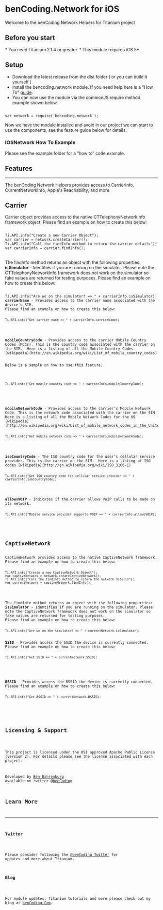 <h1>benCoding.Network for iOS</h1>

Welcome to the benCoding Network Helpers for Titanium project

<h2>Before you start</h2>
* You need Titanium 2.1.4 or greater.
* This module requires iOS 5+.

<h2>Setup </h2>

* Download the latest release from the dist folder ( or you can build it yourself )
* Install the bencoding.network module. If you need help here is a "How To" [guide](https://wiki.appcelerator.org/display/guides/Configuring+Apps+to+Use+Modules). 
* You can now use the module via the commonJS require method, example shown below.

<pre><code>
var network = require('bencoding.network');
</code></pre>

Now we have the module installed and avoid in our project we can start to use the components, see the feature guide below for details.

### IOSNetwork How To Example

Please see the example folder for a "how to" code example.

<h2>Features</h2>
<hr />

The benCoding Network Helpers provides access to CarrierInfo, CurrentNetworkInfo, 
Apple's Reachability, and more.

<h2>Carrier</h2>
Carrier object provides access to the native CTTelephonyNetworkInfo framework object. Please find an example on how to create this below:
<pre><code>
Ti.API.info("Create a new Carrier Object");
var carrier = network.createCarrier();
Ti.API.info("Call the findInfo method to return the carrier details");
var carrierInfo = carrier.findInfo();
</code></pre>
<br />
The findInfo method returns an object with the following properties:
<b>isSimulator</b> - Identifies if you are running on the simulator. Please note the CTTelephonyNetworkInfo framework does not work on the simulator so fake values are returned for testing purposes.
Please find an example on how to create this below:
<pre><code>
Ti.API.info("Are we on the simulator? => " + carrierInfo.isSimulator);
<b>carrierName</b> - Provides access to the carrier name associated with the device's SIM.
Please find an example on how to create this below:
<pre><code>
Ti.API.info("Get carrier name => " + carrierInfo.carrierName);
</code></pre>
<br />
<b>mobileCountryCode</b> - Provides access to the carrier Mobile Country Codes (MCCs). This is the country code associated with the carrier on the SIM.  Here is a listing of all the Mobile Country Codes [wikipedia](http://en.wikipedia.org/wiki/List_of_mobile_country_codes)

Below is a sample on how to use this feature.
<pre><code>
Ti.API.info("Get mobile country code => " + carrierInfo.mobileCountryCode);
</code></pre>
<br />
<b>mobileNetworkCode</b> - Provides access to the carrier's Mobile Network Code. This is the network code associated with the carrier on the SIM.  Here is a listing of all the Mobile Network Codes for the US [wikipedia](http://en.wikipedia.org/wiki/List_of_mobile_network_codes_in_the_United_States)
<pre><code>
Ti.API.info("Get mobile network code => " + carrierInfo.mobileNetworkCode);
</code></pre>
<br />
<b>isoCountryCode</b> - The ISO country code for the user’s cellular service provider. This is the carrier on the SIM.  Here is a listing of ISO codes [wikipedia](http://en.wikipedia.org/wiki/ISO_3166-1)
<pre><code>
Ti.API.info("Get ISO country code for cellular service provider => " + carrierInfo.isoCountryCode);
</code></pre>
<br />
<b>allowsVOIP</b> - Indicates if the carrier allows VoIP calls to be made on its network.
<pre><code>
Ti.API.info("Mobile service provider supports VOIP => " + carrierInfo.allowsVOIP);
</code></pre>
<br />
<h2>CaptiveNetwork</h2>
CaptiveNetwork provides access to the native CaptiveNetwork framework. Please find an example on how to create this below:
<pre><code>
Ti.API.info("Create a new CaptiveNetwork Object");
var captiveNetwork = network.createCaptiveNetwork();
Ti.API.info("Call the findInfo method to return the network details");
var currentNetwork = captiveNetwork.findInfo();
</code></pre>
<br />
The findInfo method returns an object with the following properties:
<b>isSimulator</b> - Identifies if you are running on the simulator. Please note the CaptiveNetwork framework does not work on the simulator so fake values are returned for testing purposes.
Please find an example on how to create this below:
<pre><code>
Ti.API.info("Are we on the simulator? => " + currentNetwork.isSimulator);
</code></pre>
<b>SSID</b> - Provides access the SSID the device is currently connected.
Please find an example on how to create this below:
<pre><code>
Ti.API.info("Get SSID => " + currentNetwork.SSID);
</code></pre>

<br />
<b>BSSID</b> - Provides access the BSSID the device is currently connected.
Please find an example on how to create this below:
<pre><code>
Ti.API.info("Get BSSID => " + currentNetwork.BSSID);
</code></pre>
<br />

 

<h2>Licensing & Support</h2>

This project is licensed under the OSI approved Apache Public License (version 2). For details please see the license associated with each project.

Developed by [Ben Bahrenburg](http://bahrenburgs.com) available on twitter [@benCoding](http://twitter.com/benCoding)

<h2>Learn More</h2>
<hr />
<h3>Twitter</h3>

Please consider following the [@benCoding Twitter](http://www.twitter.com/benCoding) for updates 
and more about Titanium.

<h3>Blog</h3>

For module updates, Titanium tutorials and more please check out my blog at [benCoding.Com](http://benCoding.com). 
